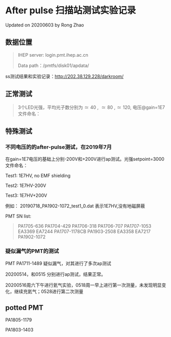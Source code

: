 # After pulse 扫描站测试实验记录

Updated on 20200603 by Rong Zhao

## 数据位置

> IHEP server: login.pmt.ihep.ac.cn
>
> Data  path：/pmtfs/disk01/apdata/

ss测试结果和实验记录：<http://202.38.129.228/darkroom/>

## 正常测试

> 3个LED光强，平均光子数分别为$\simeq 40$ , $\simeq 80$ ,$\simeq 120$, 电压@gain=1E7
文件命名：

## 特殊测试

### 不同电压的的after-pulse测试，在2019年7月

在gain=1E7电压的基础上分别-200V和+200V进行ap测试。光强setpoint=3000文件命名：

Test1: 1E7HV, no EMF shielding

Test2: 1E7HV-200V

Test3: 1E7HV+200V

例如： 20190718_PA1902-1072_test1_0.dat 表示1E7HV,没有地磁屏蔽

PMT SN list:
>
>PA1705-636
>PA1704-429
>PA1706-318
>PA1706-707
>PA1707-1053
>EA3369
>EA7244
>PA1707-1178CB
>PA1903-2508
>EA3358
>EA7217
>PA1902-1072

### 疑似漏气的PMT的测试

PMT PA1711-1489 疑似漏气，对其进行了多次ap测试

20200514，和0515 分别进行ap测试，结果正常。

20200516周六下午进行氦气实验，0518周一早上进行第一次测量，未发现明显变化，继续充氦气；0528进行第二次测量

## potted PMT

PA1805-1179

PA1803-1403


​			
​		
​	


​			
​		
​	


​			
​		
​	


​			
​		
​	
